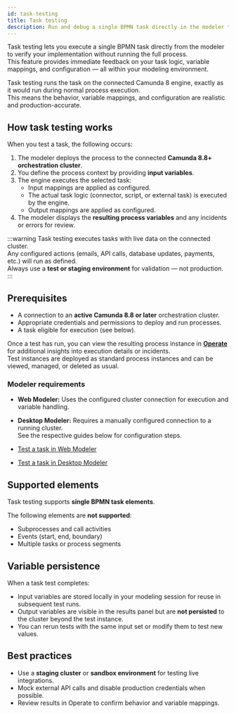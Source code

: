 ```yaml
---
id: task-testing
title: Task testing
description: Run and debug a single BPMN task directly in the modeler to verify your implementation without executing the entire process.
---
```


Task testing lets you execute a single BPMN task directly from the modeler to verify your implementation without running the full process.  
This feature provides immediate feedback on your task logic, variable mappings, and configuration — all within your modeling environment.

Task testing runs the task on the connected Camunda 8 engine, exactly as it would run during normal process execution.  
This means the behavior, variable mappings, and configuration are realistic and production-accurate.

## How task testing works

When you test a task, the following occurs:

1. The modeler deploys the process to the connected **Camunda 8.8+ orchestration cluster**.
2. You define the process context by providing **input variables**.
3. The engine executes the selected task:
   - Input mappings are applied as configured.
   - The actual task logic (connector, script, or external task) is executed by the engine.
   - Output mappings are applied as configured.
4. The modeler displays the **resulting process variables** and any incidents or errors for review.

:::warning
Task testing executes tasks with live data on the connected cluster.  
Any configured actions (emails, API calls, database updates, payments, etc.) will run as defined.  
Always use a **test or staging environment** for validation — not production.
:::

## Prerequisites

- A connection to an **active Camunda 8.8 or later** orchestration cluster.
- Appropriate credentials and permissions to deploy and run processes.
- A task eligible for execution (see below).

Once a test has run, you can view the resulting process instance in [**Operate**](../../components/operate/operate-introduction.md) for additional insights into execution details or incidents.  
Test instances are deployed as standard process instances and can be viewed, managed, or deleted as usual.

### Modeler requirements

- **Web Modeler:** Uses the configured cluster connection for execution and variable handling.
- **Desktop Modeler:** Requires a manually configured connection to a running cluster.  
  See the respective guides below for configuration steps.

- [Test a task in Web Modeler](/components/modeler/web-modeler/task-testing.md)
- [Test a task in Desktop Modeler](/components/modeler/desktop-modeler/task-testing.md)

## Supported elements

Task testing supports **single BPMN task elements**.

The following elements are **not supported**:

- Subprocesses and call activities
- Events (start, end, boundary)
- Multiple tasks or process segments

## Variable persistence

When a task test completes:

- Input variables are stored locally in your modeling session for reuse in subsequent test runs.
- Output variables are visible in the results panel but are **not persisted** to the cluster beyond the test instance.
- You can rerun tests with the same input set or modify them to test new values.

## Best practices

- Use a **staging cluster** or **sandbox environment** for testing live integrations.
- Mock external API calls and disable production credentials when possible.
- Review results in Operate to confirm behavior and variable mappings.
